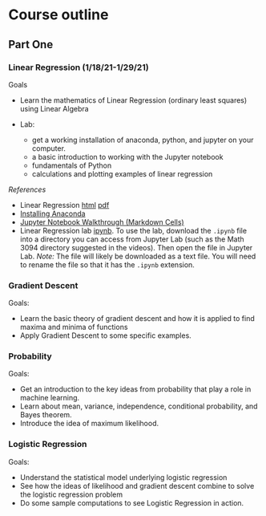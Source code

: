 # Course outline

## Part One

### Linear Regression (1/18/21-1/29/21)

Goals 

- Learn the mathematics of Linear Regression (ordinary least squares) using Linear Algebra

- Lab: 
	- get a working installation of anaconda, python, and jupyter on your computer.
	- a basic introduction to working with  the Jupyter notebook
	- fundamentals of Python
	- calculations and plotting examples of linear regression

*References*

- Linear Regression [html](published_notes/LR.html)  [pdf](published_notes/LR.pdf)
- [Installing Anaconda](installing.md)
- [Jupyter Notebook Walkthrough (Markdown Cells)](https://youtu.be/21LkohfneyA)
- Linear Regression lab [ipynb](published_notes/RegressionLab.ipynb).  To use the lab, download
the `.ipynb` file into a directory you can access from Jupyter Lab (such as the Math 3094 directory
suggested in the videos).  Then open the file in Jupyter Lab.  *Note:* The file will likely be downloaded
as a text file.  You will need to rename the file so that it has the `.ipynb` extension.

### Gradient Descent

Goals:

- Learn the basic theory of gradient descent and how it is applied to find maxima and minima of functions
- Apply Gradient Descent to some specific examples.

### Probability

Goals:

- Get an introduction to the key ideas from probability that play a role in machine learning.
- Learn about mean, variance, independence, conditional probability, and Bayes theorem.
- Introduce the idea of maximum likelihood.

### Logistic Regression

Goals: 

- Understand the statistical model underlying logistic regression
- See how the ideas of likelihood and gradient descent combine to solve the logistic regression problem
- Do some sample computations to see Logistic Regression in action.

